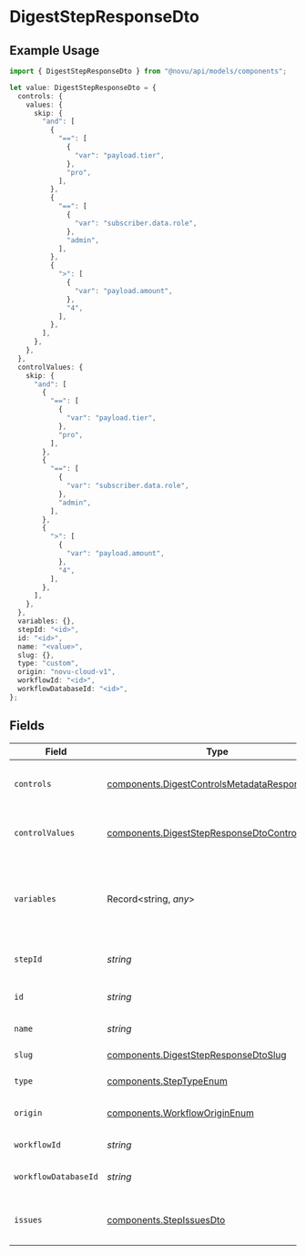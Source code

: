 # DigestStepResponseDto

## Example Usage

```typescript
import { DigestStepResponseDto } from "@novu/api/models/components";

let value: DigestStepResponseDto = {
  controls: {
    values: {
      skip: {
        "and": [
          {
            "==": [
              {
                "var": "payload.tier",
              },
              "pro",
            ],
          },
          {
            "==": [
              {
                "var": "subscriber.data.role",
              },
              "admin",
            ],
          },
          {
            ">": [
              {
                "var": "payload.amount",
              },
              "4",
            ],
          },
        ],
      },
    },
  },
  controlValues: {
    skip: {
      "and": [
        {
          "==": [
            {
              "var": "payload.tier",
            },
            "pro",
          ],
        },
        {
          "==": [
            {
              "var": "subscriber.data.role",
            },
            "admin",
          ],
        },
        {
          ">": [
            {
              "var": "payload.amount",
            },
            "4",
          ],
        },
      ],
    },
  },
  variables: {},
  stepId: "<id>",
  id: "<id>",
  name: "<value>",
  slug: {},
  type: "custom",
  origin: "novu-cloud-v1",
  workflowId: "<id>",
  workflowDatabaseId: "<id>",
};
```

## Fields

| Field                                                                                                          | Type                                                                                                           | Required                                                                                                       | Description                                                                                                    |
| -------------------------------------------------------------------------------------------------------------- | -------------------------------------------------------------------------------------------------------------- | -------------------------------------------------------------------------------------------------------------- | -------------------------------------------------------------------------------------------------------------- |
| `controls`                                                                                                     | [components.DigestControlsMetadataResponseDto](../../models/components/digestcontrolsmetadataresponsedto.md)   | :heavy_check_mark:                                                                                             | Controls metadata for the digest step                                                                          |
| `controlValues`                                                                                                | [components.DigestStepResponseDtoControlValues](../../models/components/digeststepresponsedtocontrolvalues.md) | :heavy_minus_sign:                                                                                             | Control values for the digest step                                                                             |
| `variables`                                                                                                    | Record<string, *any*>                                                                                          | :heavy_check_mark:                                                                                             | JSON Schema for variables, follows the JSON Schema standard                                                    |
| `stepId`                                                                                                       | *string*                                                                                                       | :heavy_check_mark:                                                                                             | Unique identifier of the step                                                                                  |
| `id`                                                                                                           | *string*                                                                                                       | :heavy_check_mark:                                                                                             | Database identifier of the step                                                                                |
| `name`                                                                                                         | *string*                                                                                                       | :heavy_check_mark:                                                                                             | Name of the step                                                                                               |
| `slug`                                                                                                         | [components.DigestStepResponseDtoSlug](../../models/components/digeststepresponsedtoslug.md)                   | :heavy_check_mark:                                                                                             | Slug of the step                                                                                               |
| `type`                                                                                                         | [components.StepTypeEnum](../../models/components/steptypeenum.md)                                             | :heavy_check_mark:                                                                                             | Type of the step                                                                                               |
| `origin`                                                                                                       | [components.WorkflowOriginEnum](../../models/components/workfloworiginenum.md)                                 | :heavy_check_mark:                                                                                             | Origin of the workflow                                                                                         |
| `workflowId`                                                                                                   | *string*                                                                                                       | :heavy_check_mark:                                                                                             | Workflow identifier                                                                                            |
| `workflowDatabaseId`                                                                                           | *string*                                                                                                       | :heavy_check_mark:                                                                                             | Workflow database identifier                                                                                   |
| `issues`                                                                                                       | [components.StepIssuesDto](../../models/components/stepissuesdto.md)                                           | :heavy_minus_sign:                                                                                             | Issues associated with the step                                                                                |